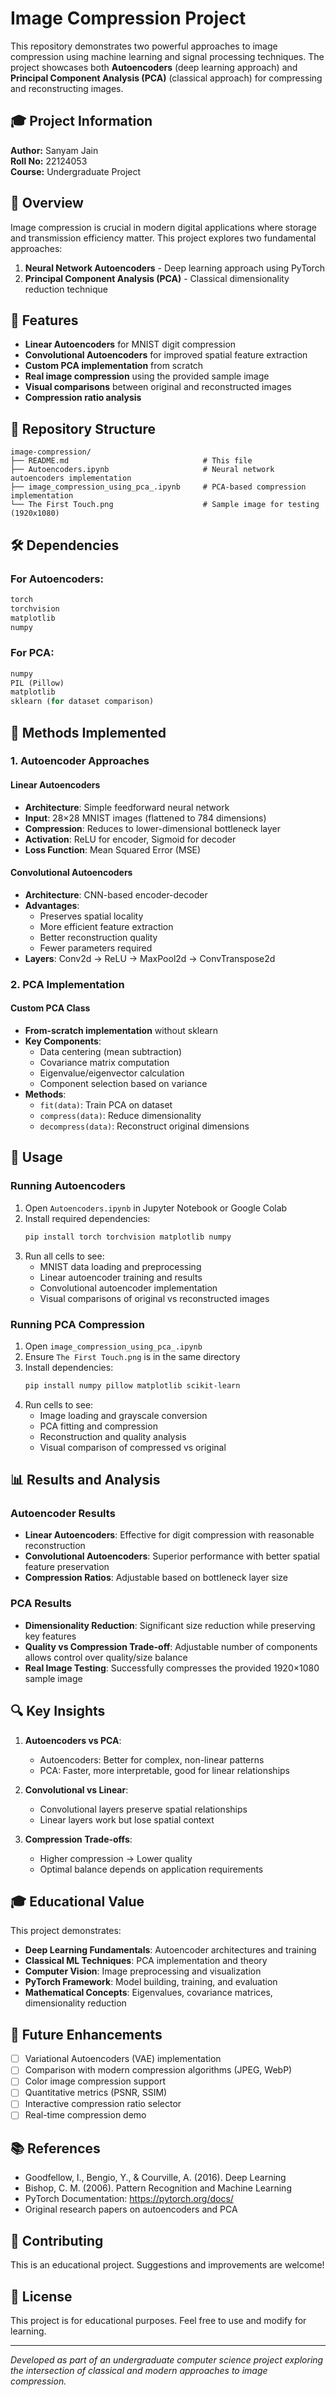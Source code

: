 # Image Compression Project

This repository demonstrates two powerful approaches to image compression using machine learning and signal processing techniques. The project showcases both **Autoencoders** (deep learning approach) and **Principal Component Analysis (PCA)** (classical approach) for compressing and reconstructing images.

## 🎓 Project Information

**Author:** Sanyam Jain  
**Roll No:** 22124053  
**Course:** Undergraduate Project  

## 📝 Overview

Image compression is crucial in modern digital applications where storage and transmission efficiency matter. This project explores two fundamental approaches:

1. **Neural Network Autoencoders** - Deep learning approach using PyTorch
2. **Principal Component Analysis (PCA)** - Classical dimensionality reduction technique

## 🚀 Features

- **Linear Autoencoders** for MNIST digit compression
- **Convolutional Autoencoders** for improved spatial feature extraction
- **Custom PCA implementation** from scratch
- **Real image compression** using the provided sample image
- **Visual comparisons** between original and reconstructed images
- **Compression ratio analysis**

## 📁 Repository Structure

```
image-compression/
├── README.md                              # This file
├── Autoencoders.ipynb                     # Neural network autoencoders implementation
├── image_compression_using_pca_.ipynb     # PCA-based compression implementation
└── The First Touch.png                    # Sample image for testing (1920x1080)
```

## 🛠️ Dependencies

### For Autoencoders:
```python
torch
torchvision
matplotlib
numpy
```

### For PCA:
```python
numpy
PIL (Pillow)
matplotlib
sklearn (for dataset comparison)
```

## 📖 Methods Implemented

### 1. Autoencoder Approaches

#### Linear Autoencoders
- **Architecture**: Simple feedforward neural network
- **Input**: 28×28 MNIST images (flattened to 784 dimensions)
- **Compression**: Reduces to lower-dimensional bottleneck layer
- **Activation**: ReLU for encoder, Sigmoid for decoder
- **Loss Function**: Mean Squared Error (MSE)

#### Convolutional Autoencoders
- **Architecture**: CNN-based encoder-decoder
- **Advantages**: 
  - Preserves spatial locality
  - More efficient feature extraction
  - Better reconstruction quality
  - Fewer parameters required
- **Layers**: Conv2d → ReLU → MaxPool2d → ConvTranspose2d

### 2. PCA Implementation

#### Custom PCA Class
- **From-scratch implementation** without sklearn
- **Key Components**:
  - Data centering (mean subtraction)
  - Covariance matrix computation
  - Eigenvalue/eigenvector calculation
  - Component selection based on variance
- **Methods**:
  - `fit(data)`: Train PCA on dataset
  - `compress(data)`: Reduce dimensionality
  - `decompress(data)`: Reconstruct original dimensions

## 🎯 Usage

### Running Autoencoders

1. Open `Autoencoders.ipynb` in Jupyter Notebook or Google Colab
2. Install required dependencies:
   ```bash
   pip install torch torchvision matplotlib numpy
   ```
3. Run all cells to see:
   - MNIST data loading and preprocessing
   - Linear autoencoder training and results
   - Convolutional autoencoder implementation
   - Visual comparisons of original vs reconstructed images

### Running PCA Compression

1. Open `image_compression_using_pca_.ipynb`
2. Ensure `The First Touch.png` is in the same directory
3. Install dependencies:
   ```bash
   pip install numpy pillow matplotlib scikit-learn
   ```
4. Run cells to see:
   - Image loading and grayscale conversion
   - PCA fitting and compression
   - Reconstruction and quality analysis
   - Visual comparison of compressed vs original

## 📊 Results and Analysis

### Autoencoder Results
- **Linear Autoencoders**: Effective for digit compression with reasonable reconstruction
- **Convolutional Autoencoders**: Superior performance with better spatial feature preservation
- **Compression Ratios**: Adjustable based on bottleneck layer size

### PCA Results
- **Dimensionality Reduction**: Significant size reduction while preserving key features
- **Quality vs Compression Trade-off**: Adjustable number of components allows control over quality/size balance
- **Real Image Testing**: Successfully compresses the provided 1920×1080 sample image

## 🔍 Key Insights

1. **Autoencoders vs PCA**:
   - Autoencoders: Better for complex, non-linear patterns
   - PCA: Faster, more interpretable, good for linear relationships

2. **Convolutional vs Linear**:
   - Convolutional layers preserve spatial relationships
   - Linear layers work but lose spatial context

3. **Compression Trade-offs**:
   - Higher compression → Lower quality
   - Optimal balance depends on application requirements

## 🎓 Educational Value

This project demonstrates:
- **Deep Learning Fundamentals**: Autoencoder architectures and training
- **Classical ML Techniques**: PCA implementation and theory
- **Computer Vision**: Image preprocessing and visualization
- **PyTorch Framework**: Model building, training, and evaluation
- **Mathematical Concepts**: Eigenvalues, covariance matrices, dimensionality reduction

## 🚀 Future Enhancements

- [ ] Variational Autoencoders (VAE) implementation
- [ ] Comparison with modern compression algorithms (JPEG, WebP)
- [ ] Color image compression support
- [ ] Quantitative metrics (PSNR, SSIM)
- [ ] Interactive compression ratio selector
- [ ] Real-time compression demo

## 📚 References

- Goodfellow, I., Bengio, Y., & Courville, A. (2016). Deep Learning
- Bishop, C. M. (2006). Pattern Recognition and Machine Learning
- PyTorch Documentation: https://pytorch.org/docs/
- Original research papers on autoencoders and PCA

## 🤝 Contributing

This is an educational project. Suggestions and improvements are welcome!

## 📄 License

This project is for educational purposes. Feel free to use and modify for learning.

---

*Developed as part of an undergraduate computer science project exploring the intersection of classical and modern approaches to image compression.*